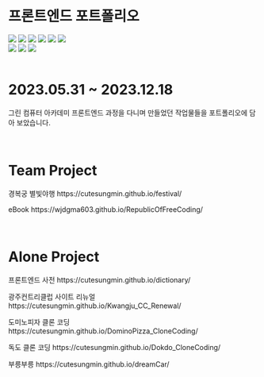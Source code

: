 # 프론트엔드 포트폴리오
  <span><img src="https://img.shields.io/badge/HTML5-E34F26?style=flat&logo=HTML5&logoColor=white" /></span>
  <span><img src="https://img.shields.io/badge/CSS-1572B6?style=flat&logo=css3&logoColor=white" /></span>
  <span><img src="https://img.shields.io/badge/Java script-F7DF1E?style=flat&logo=javascript&logoColor=white" /></span>
  <span><img src="https://img.shields.io/badge/React-61DAFB?style=flat&logo=react&logoColor=white" /></span>
  <span><img src="https://img.shields.io/badge/Node.js-339933?style=flat&logo=nodedotjs&logoColor=white" /></span>
  <span><img src="https://img.shields.io/badge/Three.js-000000?style=flat&logo=threedotjs&logoColor=white" /></span>
  <br>
  <span><img src="https://img.shields.io/badge/Figma-F24E1E?style=flat&logo=figma&logoColor=white" /></span>
  <span><img src="https://img.shields.io/badge/Illustrator-FF9A00?style=flat&logo=adobeillustrator&logoColor=white" /></span>
  <span><img src="https://img.shields.io/badge/Blender-E87D0D?style=flat&logo=blender&logoColor=white" /></span>
<br>
<br>
# 2023.05.31 ~ 2023.12.18
<p>그린 컴퓨터 아카데미 프론트엔드 과정을 다니며 만들었던 작업물들을 포트폴리오에 담아 보았습니다.</p>
<br>
<h1> Team Project </h1>
<p>경복궁 별빛야행 https://cutesungmin.github.io/festival/</p>
<p>eBook https://wjdgma603.github.io/RepublicOfFreeCoding/</p>
<br>
<h1> Alone Project </h1>
<p>프론트엔드 사전 https://cutesungmin.github.io/dictionary/</p>
<p>광주컨트리클럽 사이트 리뉴얼 https://cutesungmin.github.io/Kwangju_CC_Renewal/</p>
<p>도미노피자 클론 코딩 https://cutesungmin.github.io/DominoPizza_CloneCoding/</p>
<p>독도 클론 코딩 https://cutesungmin.github.io/Dokdo_CloneCoding/</p>
<p>부릉부릉 https://cutesungmin.github.io/dreamCar/</p>
